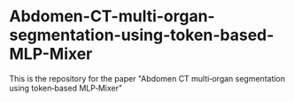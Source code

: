 # Abdomen-CT-multi-organ-segmentation-using-token-based-MLP-Mixer
This is the repository for the paper "Abdomen CT multi‐organ segmentation using token‐based MLP‐Mixer"
